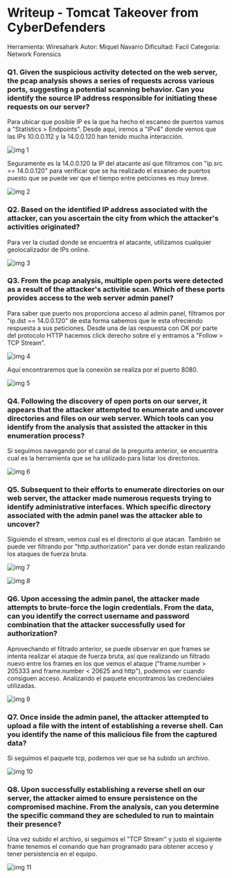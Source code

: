 # Writeup - Tomcat Takeover from CyberDefenders
 
Herramienta: Wiresahark
Autor: Miquel Navarro
Dificultad: Facil
Categoria: Network Forensics

### Q1. Given the suspicious activity detected on the web server, the pcap analysis shows a series of requests across various ports, suggesting a potential scanning behavior. Can you identify the source IP address responsible for initiating these requests on our server?

Para ubicar que posible IP es la que ha hecho el escaneo de puertos vamos a "Statistics > Endpoints".
Desde aquí, iremos a "IPv4" donde vemos que las IPs 10.0.0.112 y la 14.0.0.120 han tenido mucha interacción.

![img 1](https://github.com/miqueln4/CTF/edit/main/Tomcat%20Takeover/_images/cap_1.png)

Seguramente es la 14.0.0.120 la IP del atacante así que filtramos con "ip.src == 14.0.0.120" para verificar que se ha realizado el esxaneo de puertos puesto que se puede ver que el tiempo entre peticiones es muy breve.

![img 2](https://github.com/miqueln4/CTF/edit/main/Tomcat%20Takeover/_images/cap_2.png)

### Q2. Based on the identified IP address associated with the attacker, can you ascertain the city from which the attacker's activities originated?

Para ver la ciudad donde se encuentra el atacante, utilizamos cualquier geolocalizador de IPs online.

![img 3](https://github.com/miqueln4/CTF/edit/main/Tomcat%20Takeover/_images/cap_3.png)

### Q3. From the pcap analysis, multiple open ports were detected as a result of the attacker's activitie scan. Which of these ports provides access to the web server admin panel?

Para saber que puerto nos proporciona acceso al admin panel, filtramos por "ip.dst == 14.0.0.120" de esta forma sabemos que le esta ofreciendo respuesta a sus peticiones.
Desde una de las respuesta con OK por parte del protocolo HTTP hacemos click derecho sobre el y entramos a "Follow > TCP Stream".

![img 4](https://github.com/miqueln4/CTF/edit/main/Tomcat%20Takeover/_images/cap_4.png)

Aquí encontraremos que la conexión se realiza por el puerto 8080. 

![img 5](https://github.com/miqueln4/CTF/edit/main/Tomcat%20Takeover/_images/cap_5.png)

### Q4. Following the discovery of open ports on our server, it appears that the attacker attempted to enumerate and uncover directories and files on our web server. Which tools can you identify from the analysis that assisted the attacker in this enumeration process?

Si seguimos navegando por el canal de la pregunta anterior, se encuentra cual es la herramienta que se ha utilizado para listar los directorios.

![img 6](https://github.com/miqueln4/CTF/edit/main/Tomcat%20Takeover/_images/cap_6.png)

### Q5. Subsequent to their efforts to enumerate directories on our web server, the attacker made numerous requests trying to identify administrative interfaces. Which specific directory associated with the admin panel was the attacker able to uncover?

Siguiendo el stream, vemos cual es el directorio al que atacan. También se puede ver filtrando por "http.authorization" para ver donde estan realizando los ataques de fuerza bruta.

![img 7](https://github.com/miqueln4/CTF/edit/main/Tomcat%20Takeover/_images/cap_7.png)

![img 8](https://github.com/miqueln4/CTF/edit/main/Tomcat%20Takeover/_images/cap_8.png)

### Q6. Upon accessing the admin panel, the attacker made attempts to brute-force the login credentials. From the data, can you identify the correct username and password combination that the attacker successfully used for authorization?

Aprovechando el filtrado anterior, se puede observar  en que frames se intenta realizar el ataque de fuerza bruta, así que realizando un filtrado nuevo entre los frames en los que vemos el ataque ("frame.number > 205333 and frame.number < 20625 and http"), podemos ver cuando consiguen acceso.
Analizando el paquete encontramos las credenciales utilizadas.

![img 9](https://github.com/miqueln4/CTF/edit/main/Tomcat%20Takeover/_images/cap_9.png)

### Q7. Once inside the admin panel, the attacker attempted to upload a file with the intent of establishing a reverse shell. Can you identify the name of this malicious file from the captured data?

Si seguimos el paquete tcp, podemos ver que se ha subido un archivo.

![img 10](https://github.com/miqueln4/CTF/edit/main/Tomcat%20Takeover/_images/cap_10.png)

### Q8. Upon successfully establishing a reverse shell on our server, the attacker aimed to ensure persistence on the compromised machine. From the analysis, can you determine the specific command they are scheduled to run to maintain their presence?

Una vez subido el archivo, si seguimos el "TCP Stream" y justo el siguiente frame tenemos el comando que han programado para obtener acceso y tener persistencia en el equipo.

![img 11](https://github.com/miqueln4/CTF/edit/main/Tomcat%20Takeover/_images/cap_11.png)
